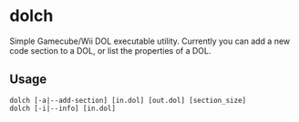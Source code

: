 # dolch

Simple Gamecube/Wii DOL executable utility. Currently you can add a new code section to a DOL, or list the properties of a DOL.

## Usage

```
dolch [-a|--add-section] [in.dol] [out.dol] [section_size]
dolch [-i|--info] [in.dol]
```
